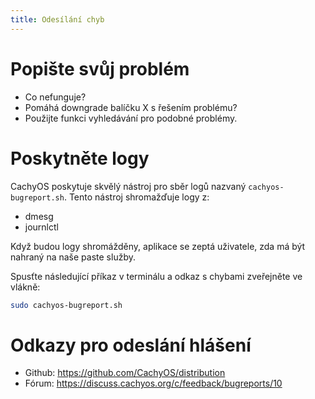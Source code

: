 ```yaml
---
title: Odesílání chyb
---
```


# Popište svůj problém

- Co nefunguje?
- Pomáhá downgrade balíčku X s řešením problému?
- Použijte funkci vyhledávání pro podobné problémy.

# Poskytněte logy

CachyOS poskytuje skvělý nástroj pro sběr logů nazvaný `cachyos-bugreport.sh`.
Tento nástroj shromažďuje logy z:
- dmesg
- journlctl

Když budou logy shromážděny, aplikace se zeptá uživatele, zda má být nahraný na naše paste služby.

Spusťte následující příkaz v terminálu a odkaz s chybami zveřejněte ve vlákně:
```sh
sudo cachyos-bugreport.sh
```

# Odkazy pro odeslání hlášení

- Github: https://github.com/CachyOS/distribution
- Fórum: https://discuss.cachyos.org/c/feedback/bugreports/10

